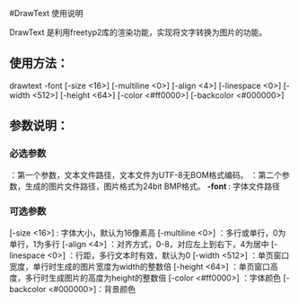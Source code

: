 #DrawText 使用说明

DrawText 是利用freetyp2库的渲染功能，实现将文字转换为图片的功能。

## 使用方法：
drawtext <Text file> <Bitmap file> -font <path of ttf> [-size <16>] [-multiline <0>] [-align <4>] [-linespace <0>] [-width <512>] [-height <64>] [-color <#ff0000>] [-backcolor <#000000>]
    
## 参数说明：
### 必选参数
**<Text file>**：第一个参数，文本文件路径，文本文件为UTF-8无BOM格式编码。
**<Bitmap file>**：第二个参数，生成的图片文件路径，图片格式为24bit BMP格式。
**-font <path of ttf>**: 字体文件路径
### 可选参数
[-size <16>] : 字体大小，默认为16像素高
[-multiline <0>] ：多行或单行，0为单行，1为多行
[-align <4>] ：对齐方式，0-8，对应左上到右下，4为居中
[-linespace <0>] ：行距，多行文本时有效，默认为0
[-width <512>] ：单页窗口宽度，单行时生成的图片宽度为width的整数倍
[-height <64>] ：单页窗口高度，多行时生成图片的高度为height的整数倍
[-color <#ff0000>] ：字体颜色
[-backcolor <#000000>]：背景颜色
